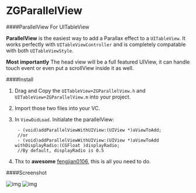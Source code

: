 ZGParallelView
==============

####ParallelView For UITableView

**ParallelView** is the easiest way to add a Parallax effect to a `UITableView`. It works perfectly with `UITableViewController` and is completely compatable with both `UITableViewStyle`.

**Most importantly**
The head view will be a full featured UIView, it can handle touch event or even put a scrollView inside it as well.

####Install

1. Drag and Copy the `UITableView+ZGParallelView.h` and `UITableView+ZGParallelView.m` into your project.
2. Import those two files into your VC.
3. In `ViewDidLoad`. Initialate the parallelView:

		- (void)addParallelViewWithUIView:(UIView *)aViewToAdd;
		//or
		- (void)addParallelViewWithUIView:(UIView *)aViewToAdd withDisplayRadio:(CGFloat )displayRadio;
		//By default, displayRadio is 0.5
		
4. Thx to **awesome** [fengjian0106](https://github.com/fengjian0106), this is all you need to do.

####Screenshot

![img](https://raw.github.com/zhigang1992/ZGParallelView/master/ScreenShotA.png) 
![img](https://raw.github.com/zhigang1992/ZGParallelView/master/ScreenShotB.png)